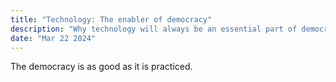 ```yaml
---
title: "Technology: The enabler of democracy"
description: "Why technology will always be an essential part of democracy."
date: "Mar 22 2024"
---
```


The democracy is as good as it is practiced.
